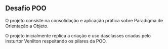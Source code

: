 ## Desafio POO

O projeto consiste na consolidação e aplicação prática sobre Paradígma de Orientação a Objeto.

O projeto inicialmente replica a criação e uso dasclasses criadas pelo insturtor Venilton respeitando os pilares da POO. 

